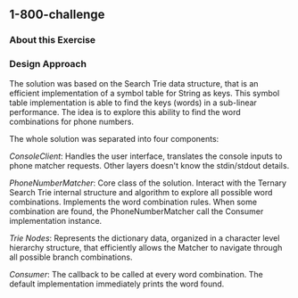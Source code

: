 ## 1-800-challenge

### About this Exercise



### Design Approach

The solution was based on the Search Trie data structure, that is an efficient implementation of a symbol table for String as keys. This symbol table implementation is able to find the keys (words) in a sub-linear performance. The idea is to explore this ability to find the word combinations for phone numbers.

The whole solution was separated into four components:

*ConsoleClient*: Handles the user interface, translates the console inputs to phone matcher requests. Other layers doesn't know the stdin/stdout details.

*PhoneNumberMatcher*: Core class of the solution. Interact with the Ternary Search Trie internal structure and algorithm to explore all possible word combinations. Implements the word combination rules. When some combination are found, the PhoneNumberMatcher call the Consumer implementation instance.

*Trie Nodes*: Represents the dictionary data, organized in a character level hierarchy structure, that efficiently allows the Matcher to navigate through all possible branch combinations.

*Consumer*: The callback to be called at every word combination. The default implementation immediately prints the word found.
